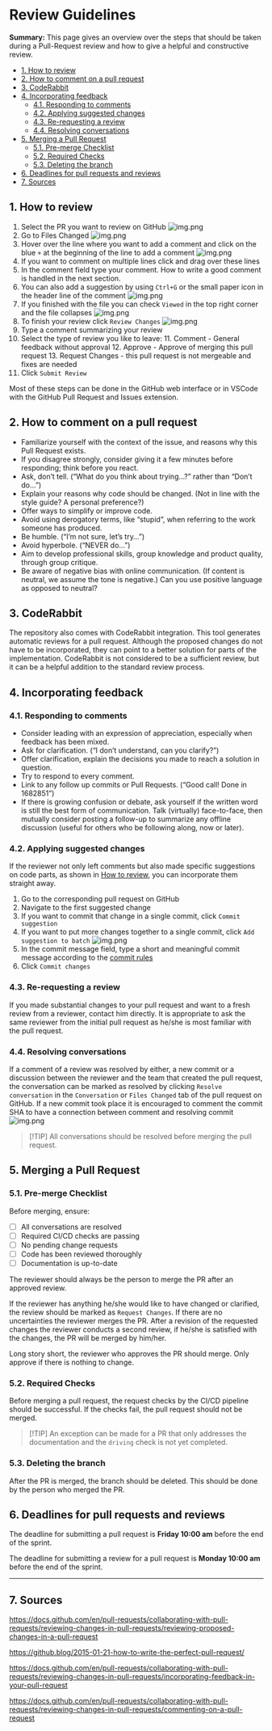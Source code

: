 # Review Guidelines

**Summary:** This page gives an overview over the steps that should be taken during a Pull-Request review and how to give a helpful and constructive review.

- [1. How to review](#1-how-to-review)
- [2. How to comment on a pull request](#2-how-to-comment-on-a-pull-request)
- [3. CodeRabbit](#3-coderabbit)
- [4. Incorporating feedback](#4-incorporating-feedback)
  - [4.1. Responding to comments](#41-responding-to-comments)
  - [4.2. Applying suggested changes](#42-applying-suggested-changes)
  - [4.3. Re-requesting a review](#43-re-requesting-a-review)
  - [4.4. Resolving conversations](#44-resolving-conversations)
- [5. Merging a Pull Request](#5-merging-a-pull-request)
  - [5.1. Pre-merge Checklist](#51-pre-merge-checklist)
  - [5.2. Required Checks](#52-required-checks)
  - [5.3. Deleting the branch](#53-deleting-the-branch)
- [6. Deadlines for pull requests and reviews](#6-deadlines-for-pull-requests-and-reviews)
- [7. Sources](#7-sources)

## 1. How to review

1. Select the PR you want to review on GitHub
![img.png](../assets/PR_overview.png)
2. Go to Files Changed
![img.png](../assets/Files_Changed.png)
3. Hover over the line where you want to add a comment and click on the blue `+` at the beginning of the line to add a comment
![img.png](../assets/Comment_PR.png)
4. If you want to comment on multiple lines click and drag over these lines
5. In the comment field type your comment. How to write a good comment is handled in the next section.
6. You can also add a suggestion by using ``Ctrl+G`` or the small paper icon in the header line of the comment
![img.png](../assets/Suggestion.png)
7. If you finished with the file you can check ``Viewed`` in the top right corner and the file collapses
![img.png](../assets/Comment_viewed.png)
8. To finish your review click ``Review Changes``
![img.png](../assets/Review_changes.png)
9. Type a comment summarizing your review
10. Select the type of review you like to leave:
    11. Comment - General feedback without approval
    12. Approve - Approve of merging this pull request
    13. Request Changes - this pull request is not mergeable and fixes are needed
11. Click `Submit Review`

Most of these steps can be done in the GitHub web interface or in VSCode with the GitHub Pull Request and Issues extension.

## 2. How to comment on a pull request

- Familiarize yourself with the context of the issue, and reasons why this Pull Request exists.
- If you disagree strongly, consider giving it a few minutes before responding; think before you react.
- Ask, don’t tell. (“What do you think about trying…?” rather than “Don’t do…”)
- Explain your reasons why code should be changed. (Not in line with the style guide? A personal preference?)
- Offer ways to simplify or improve code.
- Avoid using derogatory terms, like “stupid”, when referring to the work someone has produced.
- Be humble. (“I’m not sure, let’s try…”)
- Avoid hyperbole. (“NEVER do…”)
- Aim to develop professional skills, group knowledge and product quality, through group critique.
- Be aware of negative bias with online communication. (If content is neutral, we assume the tone is negative.) Can you use positive language as opposed to neutral?

## 3. CodeRabbit

The repository also comes with CodeRabbit integration.
This tool generates automatic reviews for a pull request.
Although the proposed changes do not have to be incorporated, they can point to a better solution for parts of the implementation.
CodeRabbit is not considered to be a sufficient review, but it can be a helpful addition to the standard review process.

## 4. Incorporating feedback

### 4.1. Responding to comments

- Consider leading with an expression of appreciation, especially when feedback has been mixed.
- Ask for clarification. (“I don’t understand, can you clarify?”)
- Offer clarification, explain the decisions you made to reach a solution in question.
- Try to respond to every comment.
- Link to any follow up commits or Pull Requests. (“Good call! Done in 1682851”)
- If there is growing confusion or debate, ask yourself if the written word is still the best form of communication. Talk (virtually) face-to-face, then mutually consider posting a follow-up to summarize any offline discussion (useful for others who be following along, now or later).

### 4.2. Applying suggested changes

If the reviewer not only left comments but also made specific suggestions on code parts, as shown  in [How to review](#how-to-review), you can incorporate them straight away.

1. Go to the corresponding pull request on GitHub
2. Navigate to the first suggested change
3. If you want to commit that change in a single commit, click ``Commit suggestion``
4. If you want to put more changes together to a single commit, click ``Add suggestion to batch``
![img.png](../assets/Commit_suggestion.png)
5. In the commit message field, type a short and meaningful commit message according to the [commit rules](./commit.md)
6. Click ``Commit changes``

### 4.3. Re-requesting a review

If you made substantial changes to your pull request and want to a fresh review from a reviewer, contact him directly. It is appropriate to ask the same reviewer from the initial pull request as he/she is most familiar with the pull request.

### 4.4. Resolving conversations

If a comment of a review was resolved by either, a new commit or a discussion between the reviewer and the team that created the pull request, the conversation can be marked as resolved by clicking ``Resolve conversation`` in the ``Conversation`` or ``Files Changed`` tab of the pull request on GitHub.
If a new commit took place it is encouraged to comment the commit SHA to have a connection between comment and resolving commit
![img.png](../assets/Resolve_conversation.png)

> [!TIP] All conversations should be resolved before merging the pull request.

## 5. Merging a Pull Request

### 5.1. Pre-merge Checklist

Before merging, ensure:

- [ ] All conversations are resolved
- [ ] Required CI/CD checks are passing
- [ ] No pending change requests
- [ ] Code has been reviewed thoroughly
- [ ] Documentation is up-to-date

The reviewer should always be the person to merge the PR after an approved review.

If the reviewer has anything he/she would like to have changed or clarified, the review should be marked as `Request Changes`.
If there are no uncertainties the reviewer merges the PR. After a revision of the requested changes the reviewer conducts a second review, if he/she is satisfied with the changes, the PR will be merged by him/her.

Long story short, the reviewer who approves the PR should merge. Only approve if there is nothing to change.

### 5.2. Required Checks

Before merging a pull request, the request checks by the CI/CD pipeline should be successful. If the checks fail, the pull request should not be merged.

> [!TIP] An exception can be made for a PR that only addresses the documentation and the `driving` check is not yet completed.

### 5.3. Deleting the branch

After the PR is merged, the branch should be deleted. This should be done by the person who merged the PR.

## 6. Deadlines for pull requests and reviews

The deadline for submitting a pull request is **Friday 10:00 am** before the end of the sprint.

The deadline for submitting a review for a pull request is **Monday 10:00 am** before the end of the sprint.

---

## 7. Sources

<https://docs.github.com/en/pull-requests/collaborating-with-pull-requests/reviewing-changes-in-pull-requests/reviewing-proposed-changes-in-a-pull-request>

<https://github.blog/2015-01-21-how-to-write-the-perfect-pull-request/>

<https://docs.github.com/en/pull-requests/collaborating-with-pull-requests/reviewing-changes-in-pull-requests/incorporating-feedback-in-your-pull-request>

<https://docs.github.com/en/pull-requests/collaborating-with-pull-requests/reviewing-changes-in-pull-requests/commenting-on-a-pull-request>
